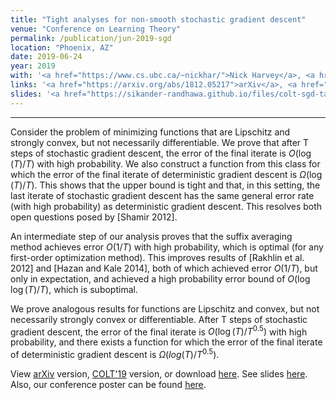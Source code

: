 ```yaml
---
title: "Tight analyses for non-smooth stochastic gradient descent"
venue: "Conference on Learning Theory"
permalink: /publication/jun-2019-sgd
location: "Phoenix, AZ"
date: 2019-06-24
year: 2019
with: '<a href="https://www.cs.ubc.ca/~nickhar/">Nick Harvey</a>, <a href="https://www.cs.ubc.ca/~cvliaw">Chris Liaw</a>, and <a href="https://www.yanivplan.com">Yaniv Plan</a>'
links: '<a href="https://arxiv.org/abs/1812.05217">arXiv</a>, <a href="http://proceedings.mlr.press/v99/harvey19a.html">COLT 2019</a>'
slides: '<a href="https://sikander-randhawa.github.io/files/colt-sgd-talk-2019.pptm)">slides</a>'
---
```


---

Consider the problem of minimizing functions that are Lipschitz and strongly convex, but not necessarily differentiable. We prove that after T steps of stochastic gradient descent, the error of the final iterate is $O(\log(T)/T)$ with high probability. We also construct a function from this class for which the error of the final iterate of deterministic gradient descent is $\Omega(\log(T)/T)$. This shows that the upper bound is tight and that, in this setting, the last iterate of stochastic gradient descent has the same general error rate (with high probability) as deterministic gradient descent. This resolves both open questions posed by [Shamir 2012].

An intermediate step of our analysis proves that the suffix averaging method achieves error $O(1/T)$ with high probability, which is optimal (for any first-order optimization method). This improves results of [Rakhlin et al. 2012] and [Hazan and Kale 2014], both of which achieved error $O(1/T)$, but only in expectation, and achieved a high probability error bound of $O(\log \log(T)/T)$, which is suboptimal.

We prove analogous results for functions are Lipschitz and convex, but not necessarily strongly convex or differentiable. After T steps of stochastic gradient descent, the error of the final iterate is $O(\log(T)/T^{0.5})$ with high probability, and there exists a function for which the error of the final iterate of deterministic gradient descent is $\Omega(log(T)/T^{0.5})$.

View [arXiv](https://arxiv.org/abs/1812.05217) version, [COLT'19](http://proceedings.mlr.press/v99/harvey19a.html) version, or download [here](http://sikander-randhawa.github.io/files/sgd.pdf). See slides [here](https://sikander-randhawa.github.io/talks/colt-sgd-talk-2019). Also, our conference poster can be found [here](http://sikander-randhawa.github.io/files/colt-sgd-poster.pdf).